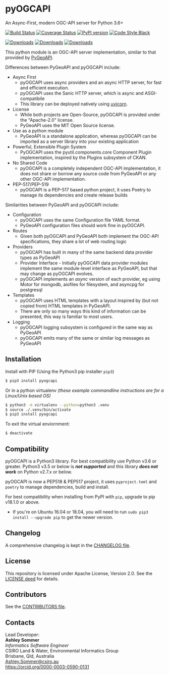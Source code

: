 # pyOGCAPI
An Async-First, modern OGC-API server for Python 3.6+

[![Build Status](https://travis-ci.org/ashleysommer/pyogcapi.svg?branch=master)](https://travis-ci.org/ashleysommer/pyogcapi) [![Coverage Status](https://coveralls.io/repos/github/ashleysommer/pyogcapi/badge.svg?branch=master)](https://coveralls.io/github/ashleysommer/pyogcapi?branch=master) [![PyPI version](https://badge.fury.io/py/pyogcapi.svg)](https://badge.fury.io/py/pyogcapi) [![Code Style Black](https://img.shields.io/badge/code%20style-black-000000.svg)](https://github.com/psf/black)

[![Downloads](https://pepy.tech/badge/pyogcapi)](https://pepy.tech/project/pyogcapi) [![Downloads](https://pepy.tech/badge/pyogcapi/month)](https://pepy.tech/project/pyogcapi/month) [![Downloads](https://pepy.tech/badge/pyogcapi/week)](https://pepy.tech/project/pyogcapi/week)

This python module is an OGC-API server implementation, similar to that provided by [PyGeoAPI](https://pygeoapi.io/).

Differences between PyGeoAPI and pyOGCAPI include:
- Async First
  - pyOGCAPI uses async providers and an async HTTP server, for fast and efficient execution.
  - pyOGCAPI uses the Sanic HTTP server, which is async and ASGI-compatibile
  - This library can be deployed natively using [uvicorn](http://www.uvicorn.org/).
- License
  - While both projects are Open-Source, pyOGCAPI is provided under the "Apache-2.0" license.
  - PyGeoAPI uses the MIT Open Source license.
- Use as a python module
  - PyGeoAPI is a standalone application, whereas pyOGCAPI can be imported as a server library into your existing application
- Powerful, Extensible Plugin System
  - PyOGCAPI uses the pyutil.components.core Component Plugin implementation, inspired by the Plugins subsystem of CKAN.
- No Shared Code
  - pyOGCAPI is a completely independent OGC-API implementation, it does not share or borrow any source code from PyGeoAPI or any other OGC-API implementation.
- PEP-517/PEP-519
  - pyOGCAPI is a PEP-517 based python project, it uses Poetry to manage its dependencies and create release builds

Similarities between PyGeoAPI and pyOGCAPI include:
- Configuration
  - pyOGCAPI uses the same Configuration file YAML format.
  - PyGeoAPI configuration files should work fine in pyOGCAPI.
- Routes
  - Given both pyOGCAPI and PyGeoAPI both implement the OGC-API specifications, they share a lot of web routing logic
- Providers
  - pyOGCAPI has built in many of the same backend data provider types as PyGeoAPI
  - Provider Interface - Initially pyOGCAPI data provider modules implement the same module-level interface as PyGeoAPI, but that may change as pyOGCAPI evolves.
  - pyOGCAPI implements an _async_ version of each provider, eg using Motor for mongodb, aiofiles for filesystem, and asyncpg for postgresql
- Templates
  - pyOGCAPI uses HTML templates with a layout inspired by (but not copied from) HTML templates in PyGeoAPI.
  - There are only so many ways this kind of information can be presented, this way is familiar to most users.
- Logging
  - pyOGCAPI logging subsystem is configured in the same way as PyGeoAPI
  - pyOGCAPI emits many of the same or similar log messages as PyGeoAPI


## Installation
Install with PIP (Using the Python3 pip installer `pip3`)
```bash
$ pip3 install pyogcapi
```

Or in a python virtualenv _(these example commandline instructions are for a Linux/Unix based OS)_
```bash
$ python3 -m virtualenv --python=python3 .venv
$ source ./.venv/bin/activate
$ pip3 install pyogcapi
```

To exit the virtual enviornment:
```bash
$ deactivate
```


## Compatibility

pyOGCAPI is a Python3 library. For best compatibility use Python v3.6 or greater. Python3 v3.5 or below is _**not supported**_ and this library _**does not work**_ on Python v2.7.x or below.

pyOGCAPI is now a PEP518 & PEP517 project, it uses `pyproject.toml` and `poetry` to manage dependencies, build and install.

For best compatibility when installing from PyPI with `pip`, upgrade to pip v18.1.0 or above.
  - If you're on Ubuntu 16.04 or 18.04, you will need to run `sudo pip3 install --upgrade pip` to get the newer version.

## Changelog

A comprehensive changelog is kept in the [CHANGELOG file](https://github.com/ashleysommer/pyogcapi/blob/master/CHANGELOG.md).


## License

This repository is licensed under Apache License, Version 2.0. See the [LICENSE deed](https://github.com/ashleysommer/pyogcapi/blob/master/LICENSE.txt) for details.


## Contributors

See the [CONTRIBUTORS file](https://github.com/ashleysommer/pyogcapi/blob/master/CONTRIBUTORS.md).


## Contacts

Lead Developer:  
**Ashley Sommer**  
*Informatics Software Engineer*  
CSIRO Land & Water, Environmental Informatics Group  
Brisbane, Qld, Australia  
<Ashley.Sommer@csiro.au>  
<https://orcid.org/0000-0003-0590-0131>  
